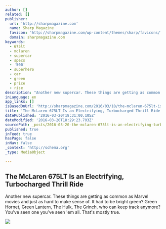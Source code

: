 ```yaml
---
author: []
related: []
publisher:
  url: 'http://sharpmagazine.com'
  name: Sharp Magazine
  favicon: 'http://sharpmagazine.com/wp-content/themes/sharp/favicons/favicon-16x16.png'
  domain: sharpmagazine.com
keywords:
  - 675lt
  - mclaren
  - supercar
  - specs
  - '500'
  - superhero
  - car
  - green
  - price
  - rise
description: "Another new supercar. These things are getting as common as Marvel movies and just as hard to make sense of. It had to be bright green? Green Hornet, Green Lantern, The Hulk, The Grinch, who can keep track anymore? You've seen one you've seen 'em all. That's mostly true."
inLanguage: en
app_links: []
isBasedOnUrl: 'http://sharpmagazine.com/2016/03/18/the-mclaren-675lt-is-an-electrifying-turbocharged-thrill-ride/'
title: 'The McLaren 675LT Is an Electrifying, Turbocharged Thrill Ride'
datePublished: '2016-03-20T18:31:00.105Z'
dateModified: '2016-03-20T18:29:23.703Z'
sourcePath: _posts/2016-03-20-the-mclaren-675lt-is-an-electrifying-turbocharged-thrill-ri.md
published: true
inFeed: true
hasPage: false
inNav: false
_context: 'http://schema.org'
_type: MediaObject

---
```

<article style=""><h1>The McLaren 675LT Is an Electrifying, Turbocharged Thrill Ride</h1><p>Another new supercar. These things are getting as common as Marvel movies and just as hard to make sense of. It had to be bright green? Green Hornet, Green Lantern, The Hulk, The Grinch, who can keep track anymore? You've seen one you've seen 'em all. That's mostly true.</p><img src="http://sharpmagazine.com/wp-content/uploads/2016/03/mclaren-675lt-1600x856.jpg" /></article>